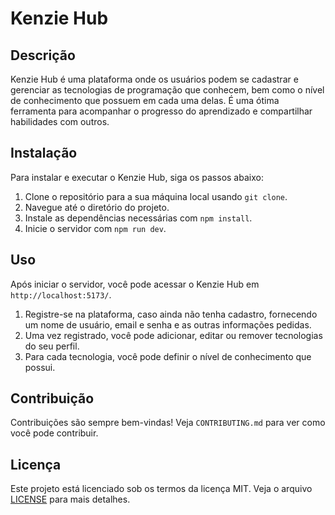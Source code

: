 # Kenzie Hub

## Descrição

Kenzie Hub é uma plataforma onde os usuários podem se cadastrar e gerenciar as tecnologias de programação que conhecem, bem como o nível de conhecimento que possuem em cada uma delas. É uma ótima ferramenta para acompanhar o progresso do aprendizado e compartilhar habilidades com outros.

## Instalação

Para instalar e executar o Kenzie Hub, siga os passos abaixo:

1. Clone o repositório para a sua máquina local usando `git clone`.
2. Navegue até o diretório do projeto.
3. Instale as dependências necessárias com `npm install`.
4. Inicie o servidor com `npm run dev`.

## Uso

Após iniciar o servidor, você pode acessar o Kenzie Hub em `http://localhost:5173/`.

1. Registre-se na plataforma, caso ainda não tenha cadastro, fornecendo um nome de usuário, email e senha e as outras informações pedidas.
2. Uma vez registrado, você pode adicionar, editar ou remover tecnologias do seu perfil.
3. Para cada tecnologia, você pode definir o nível de conhecimento que possui.

## Contribuição

Contribuições são sempre bem-vindas! Veja `CONTRIBUTING.md` para ver como você pode contribuir.

## Licença

Este projeto está licenciado sob os termos da licença MIT. Veja o arquivo [LICENSE](LICENSE) para mais detalhes.
